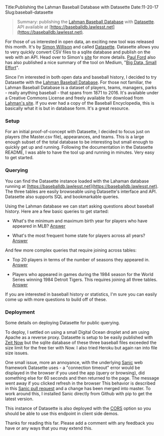 Title:Publishing the Lahman Baseball Database with Datasette
Date:11-20-17
Slug:baseball-datasette

>Summary: publishing the [Lahman Baseball Database](http://www.seanlahman.com/baseball-archive/statistics/) with [Datasette](https://simonwillison.net/2017/Nov/13/datasette/). API available at [https://baseballdb.lawlesst.net](https://baseballdb.lawlesst.net).

For those of us interested in open data, an exciting new tool was released this month. It's by [Simon Willison](https://simonwillison.net/) and called [Datasette](https://simonwillison.net/2017/Nov/13/datasette/). Datasette allows you to very quickly convert CSV files to a sqlite database and publish on the web with an API. Head over to Simon's [site](https://simonwillison.net/2017/Nov/13/datasette/) for more details. [Paul Ford](https://twitter.com/ftrain) also has also published a nice summary of the tool on Medium, "[Big Data, Small Effort](https://trackchanges.postlight.com/big-data-small-effort-b62607a43a8c)".

Since I'm interested in both open data and baseball history, I decided to try Datasette with the [Lahman Baseball Database](http://www.seanlahman.com/baseball-archive/statistics/). For those not familiar, the Lahman Baseball Database is a dataset of players, teams, managers, parks - really anything baseball - that spans from 1871 to 2016. It's available under a Creative Commons License and freely available for download from [Lahman's site](http://www.seanlahman.com/baseball-archive/statistics/). If you ever had a copy of the Baseball Encyclopedia, this is basically what it is but in database form. It's a great resource.

### Setup

For an initial proof-of-concept with Datasette, I decided to focus just on players (the Master.csv file), appearances, and teams. This is a large enough subset of the total database to be interesting but small enough to quickly get up and running. Following the documentation in the Datasette README, I was able to have the tool up and running in minutes. Very easy to get started.

### Querying

You can find the Datasette instance loaded with the Lahaman database running at [https://baseballdb.lawlesst.net](https://baseballdb.lawlesst.net). The three tables are easily browseable using Datasette's interface and API. Datasette also supports SQL and bookmarkable queries.

Using the Lahman database we can start asking questions about baseball history. Here are a few basic queries to get started:

* What's the minimum and maximum birth year for players who have appeared in MLB? [Answer](https://baseballdb.lawlesst.net/baseball-60223b5?sql=select+min%28birthYear%29%2C+max%28birthYear%29+from+Master)

* What's the most frequent home state for players across all years? [Answer](https://baseballdb.lawlesst.net/baseball-60223b5?sql=select+birthState%2C+count%28birthState%29+n+from+Master+group+by+birthState+order+by+n+desc%3B)

And few more complex queries that require joining across tables:

* Top 20 players in terms of the number of seasons they appeared in. [Answer](https://baseballdb.lawlesst.net/baseball-60223b5?sql=select+A.playerID%2C+M.nameFirst%2C+M.nameLast%2C+M.debut%2C+count%28distinct+A.yearID%29+as+n+%0D%0Afrom+Appearances+A%0D%0Ajoin+Master+M%0D%0A+on+A.playerID%3DM.playerID%0D%0Awhere+G_all+%3E+0+%0D%0Agroup+by+A.playerID+%0D%0Aorder+by+n+desc+limit+20%3B)

* Players who appeared in games during the 1984 season for the World Series winning 1984 Detroit Tigers. This requires joining all three tables. [Answer](https://baseballdb.lawlesst.net/baseball-60223b5?sql=select+A.playerID%2C+M.nameFirst%2C+M.nameLast%2C+A.G_all+as+gamesPlayed%0D%0Afrom+Teams+T%0D%0Ajoin+Appearances+A+on%0D%0A+T.yearID%3DA.yearID+and+T.teamID%3DA.teamID%0D%0Ajoin+Master+M+on%0D%0A+A.playerID%3DM.playerID%0D%0Awhere+T.yearID%3D1984+and+T.teamID%3D%22DET%22%0D%0Aorder+by+M.nameLast)

If you are interested in baseball history or statistics, I'm sure you can easily come up with more questions to build off of these.

### Deployment
Some details on deploying Datasette for public querying.

To deploy, I settled on using a small Digital Ocean droplet and am using Apache as a reverse proxy. Datasette is setup to be easily published with [Zeit Now](https://zeit.co/now) but the sqlite database of these three baseball files exceeded the size limit for the free tier with Now. I also tried Heroku but again ran into file size issues.

One small issue, more an annoyance, with the underlying [Sanic](https://github.com/channelcat/sanic) web framework Datasette uses - a "connection timeout" error would be displayed in the browser if you used the app (query or browsing), did something else for 60 seconds and then returned to the page. The message went away if you clicked refresh in the browser This behavior is described in this [Sanic pull request](https://github.com/channelcat/sanic/pull/939) and a change has been merged into master. To work around this, I installed Sanic directly from Github with pip to get the latest version.

This instance of Datasette is also deployed with the [CORS](https://en.wikipedia.org/wiki/Cross-origin_resource_sharing) option so you should be able to use this endpoint in client side demos.

Thanks for reading this far. Please add a comment with any feedback you have or any ways that you may extend this.

